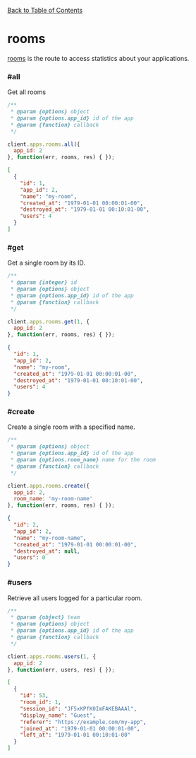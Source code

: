 [Back to Table of Contents](/#client)

# rooms

[rooms](https://teams.goinstant.com/v1/rest-client/rooms) is the route to access statistics about your applications.

### #all

Get all rooms

```js
/**
 * @param {options} object
 * @param {options.app_id} id of the app
 * @param {function} callback
 */

client.apps.rooms.all({
  app_id: 2
}, function(err, rooms, res) { });
```

```json
[
  {
    "id": 1,
    "app_id": 2,
    "name": "my-room",
    "created_at": "1979-01-01 00:00:01-00",
    "destroyed_at": "1979-01-01 00:10:01-00",
    "users": 4
  }
]
```

### #get

Get a single room by its ID.

```js
/**
 * @param {integer} id
 * @param {options} object
 * @param {options.app_id} id of the app
 * @param {function} callback
 */

client.apps.rooms.get(1, {
  app_id: 2
}, function(err, rooms, res) { });
```

```json
{
  "id": 1,
  "app_id": 2,
  "name": "my-room",
  "created_at": "1979-01-01 00:00:01-00",
  "destroyed_at": "1979-01-01 00:10:01-00",
  "users": 4
}
```

### #create

Create a single room with a specified name.

```js
/**
 * @param {options} object
 * @param {options.app_id} id of the app
 * @param {options.room_name} name for the room
 * @param {function} callback
 */

client.apps.rooms.create({
  app_id: 2,
  room_name: 'my-room-name'
}, function(err, rooms, res) { });
```

```json
{
  "id": 2,
  "app_id": 2,
  "name": "my-room-name",
  "created_at": "1979-01-01 00:00:01-00",
  "destroyed_at": null,
  "users": 0
}
```

### #users

Retrieve all users logged for a particular room.

```js
/**
 * @param {object} team
 * @param {options} object
 * @param {options.app_id} id of the app
 * @param {function} callback
 */

client.apps.rooms.users(1, {
  app_id: 2
}, function(err, users, res) { });
```

```json
[
  {
    "id": 53,
    "room_id": 1,
    "session_id": "JF5xKPfK0ImFAKEBAAAl",
    "display_name": "Guest",
    "referer": "https://example.com/my-app",
    "joined_at": "1979-01-01 00:00:01-00",
    "left_at": "1979-01-01 00:10:01-00"
  }
]
```
